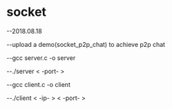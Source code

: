 # socket

--2018.08.18

--upload a demo(socket_p2p_chat) to achieve p2p chat

--gcc server.c -o server

--./server < -port- >
  
--gcc client.c -o client

--./client < -ip- > < -port- >
  
